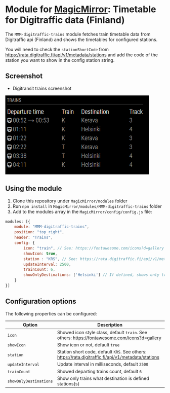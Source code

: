 # Module for [MagicMirror](https://magicmirror.builders/): Timetable for Digitraffic data (Finland)

The `MMM-digitraffic-trains` module fetches train timetable data from Digitraffic api (Finland) and shows the timetables for configured stations.

You will need to check the `stationShortCode` from https://rata.digitraffic.fi/api/v1/metadata/stations and add the code of the station you want to show in the config station string.

## Screenshot

- Digitransit trains screenshot

![Digitransit trains screenshot](screenshot.png)

## Using the module

1) Clone this repository under `MagicMirror/modules` folder
2) Run `npm install` in `MagicMirror/modules/MMM-digitraffic-trains` folder
3) Add to the modules array in the `MagicMirror/config/config.js` file:
````javascript
modules: [{
	module: "MMM-digitraffic-trains",
	position: "top_right",
	header: "Trains",
	config: {
		icon: "train", // See: https://fontawesome.com/icons?d=gallery
		showIcon: true,
		station : "KRS", // See: https://rata.digitraffic.fi/api/v1/metadata/stations
		updateInterval: 2500,
		trainCount: 6,
		showOnlyDestinations: ['Helsinki'] // If defined, shows only trains what destination is defined station(s). Increase also trainCount if defined.
	}
}]
````


## Configuration options

The following properties can be configured:


| Option                       	| Description
| -----------------------------	| -----------
| `icon`						| Showed icon style class, default `train`. See others: https://fontawesome.com/icons?d=gallery
| `showIcon`					| Show icon or not, default `true`
| `station`						| Station short code, default `KRS`. See others: https://rata.digitraffic.fi/api/v1/metadata/stations
| `updateInterval`				| Update interval in milliseconds, default `2500`
| `trainCount`					| Showed departing trains count, default `6`
| `showOnlyDestinations`		| Show only trains what destination is defined stations(s)
